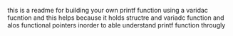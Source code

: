 this is a readme for building your own printf function using a varidac fucntion and this helps because it holds structre and variadc function and alos functional pointers inorder to able understand printf function througly
